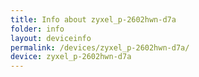 ```yaml
---
title: Info about zyxel_p-2602hwn-d7a
folder: info
layout: deviceinfo
permalink: /devices/zyxel_p-2602hwn-d7a/
device: zyxel_p-2602hwn-d7a
---
```

